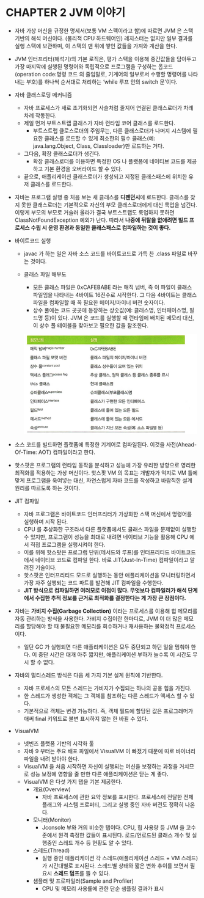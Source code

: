 # **CHAPTER 2 JVM 이야기**

- 자바 가상 머신을 규정한 명세서(보통 VM 스펙이라고 함)에 따르면 JVM 은 스택 기반의 해석 머신이다. (물리적 CPU 하드웨어인) 레지스터는 없지만 일부 결과를 실행 스택에 보관하며, 이 스택의 맨 위에 쌓인 값들을 가져와 계산을 한다.
- JVM 인터프리터(해석기)의 기본 로직은, 평가 스택을 이용해 중간값들을 담아두고 가장 마지막에 실행된 명령어와 독립적으로 프로그램을 구성하는 옵코드(operation code:명령 코드 의 줄임말로, 기계어의 일부로서 수행할 명령어를 나타내는 부호)를 하나씩 순서대로 처리하는 ‘while 루프 안의 switch 문’이다.
- 자바 클래스로딩 메커니즘
    - 자바 프로세스가 새로 초기화되면 사슬처럼 줄지어 연결된 클래스로더가 차례차례 작동한다.
    - 제일 먼저 부트스트랩 클래스가  자바 런타임 코어 클래스를 로드한다.
        - 부트스트랩 클로스로더의 주임무는, 다른 클래스로더가 나머지 시스템에 필요한 클래스를 로드할 수 있게 최소한의 필수 클래스(예: java.lang.Object, Class, Classloader)만 로드하는 거다.
    - 그다음, 확장 클래스로더가 생긴다.
        - 확장 클래스로더를 이용하면 특정한 OS 나 플랫폼에 네이티브 코드를 제공하고 기본 환경을 오버라이드 할 수 있다.
    - 끝으로, 애플리케이션 클래스로더가 생성되고 지정된 클래스패스에 위치한 유저 클래스를 로드한다.
- 자바는 프로그램 실행 중 처음 보는 새 클래스를 **디펜던시**에 로드한다. 클래스를 찾지 못한 클래스로더는 기본적으로 자신의 부모 클래스로더에게 대신 룩업을 넘긴다. 이렇게 부모의 부모로 거슬러 올라가 결국 부트스트랩도 룩업하지 못하면 ClassNotFoundException 예외가 난다. 따라서 **나중에 뒤탈을 없애려면 빌드 프로세스 수립 시 운영 환경과 동일한 클래스패스로 컴파일하는 것이 좋다.**
- 바이트코드 실행
    - javac 가 하는 일은 자바 소스 코드를 바이트코드로 가득 찬 .class 파일로 바꾸는 것이다.
    - 클래스 파일 해부도
        - 모든 클래스 파일은 0xCAFEBABE 라는 매직 넘버, 즉 이 파일이 클래스 파일임을 나타내는 4바이트 16진수로 시작한다. 그 다음 4바이트는 클래스 파일을 컴파일할 때 꼭 필요한 메이저/마이너 버전 숫자이다.
        - 상수 풀에는 코드 곳곳에 등장하는 상숫값(예: 클래스명, 인터페이스명, 필드명 등)이 있다. JVM 은 코드를 실행할 때 런타임에 배치된 메모리 대신, 이 상수 풀 테이블을 찾아보고 필요한 값을 참조한다.

      ![Untitled](image/ch02-01.png)

- 소스 코드를 빌드하면 플랫폼에 특정한 기계어로 컴파일된다. 이것을 사전(Ahead-Of-Time: AOT) 컴파일이라고 한다.
- 핫스팟은 프로그램의 런타임 동작을 분석하고 성능에 가장 유리한 방향으로 영리한 최적화를 적용하는 가상 머신이다. 핫스팟 VM 의 목표는 개발자가 억지로 VM 틀에 맞게 프로그램을 욱여넣는 대신, 자연스럽게 자바 코드를 작성하고 바람직한 설계 원리를 따르도록 하는 것이다.
- JIT 컴파일
    - 자바 프로그램은 바이트코드 인터프리터가 가상화한 스택 머신에서 명령어를 실행하며 시작 된다.
    - CPU 를 추상화한 구조라서 다른 플랫폼에서도 클래스 파일을 문제없이 실행할 수 있지만, 프로그램이 성능을 최대로 내려면 네이티브 기능을 활용해 CPU 에서 직접 프로그램을 실행시켜야 한다.
    - 이를 위해 핫스팟은 프로그램 단위(메서드와 루프)를 인터프리티드 바이트코드에서 네이티브 코드로 컴파일 한다. 바로 JIT(Just-In-Time) 컴파일이라고 알려진 기술이다.
    - 핫스팟은 인터프리티드 모드로 실행하는 동안 애플리케이션을 모니터링하면서 가장 자주 실행되는 코드 파트를 발견해 JIT 컴파일을 수행한다.
    - **JIT 방식으로 컴파일하면 여러모로 이점이 많다. 무엇보다 컴파일러가 해석 단계에서 수집한 추적 정보를 근거로 최적화를 결정한다는 게 가장 큰 장점이다.**
- 자바는 **가비지 수집(Garbage Collection)** 이라는 프로세스를 이용해 힙 메모리를 자동 관리하는 방식을 사용한다. 가비지 수집이란 한마디로, JVM 이 더 많은 메모리를 할당해야 할 때 불필요한 메모리를 회수하거나 재사용하는 불확정적 프로세스이다.
    - 일단 GC 가 실행되면 다른 애플리케이션은 모두 중단되고 하던 일을 멈춰야 한다. 이 중단 시간은 대개 아주 짧지만, 애플리케이션 부하가 늘수록 이 시간도 무시 할 수 없다.
- 자바의 멀티스레드 방식은 다음 세 가지 기본 설계 원칙에 기반한다.
    - 자바 프로세스의 모든 스레드는 가비지가 수집되는 하나의 공용 힙을 가진다.
    - 한 스레드가 생성한 객체는 그 객체를 참조하는 다른 스레드가 액세스 할 수 있다.
    - 기본적으로 객체는 변경 가능하다. 즉, 객체 필드에 할당된 값은 프로그래머가 애써 final 키워드로 불변 표시하지 않는 한 바뀔 수 있다.
- VisualVM
    - 넷빈즈 플랫폼 기반의 시각화 툴
    - 자바 9 부터는 주요 배포 파일에서 VisualVM 이 빠졌기 때문에 따로 바이너리 파일을 내려 받아야 한다.
    - VisualVM 을 처음 시작하면 자신이 실행되는 머신을 보정하는 과정을 거치므로 성능 보정에 영향을 줄 만한 다른 애플리케이션은 닫는 게 좋다.
    - VisualVM 은 다섯 가지 탭을 기본 제공한다.
        - 개요(Overview)
            - 자바 프로세스에 관한 요약 정보를 표시한다. 프로세스에 전달한 전체 플래그와 시스템 프로퍼티, 그리고 실행 중인 자바 버전도 정확히 나온다.
        - 모니터(Monitor)
            - Jconsole 뷰와 거의 비슷한 탭이다. CPU, 힙 사용량 등 JVM 을 고수준에서 원격 측정한 값들이 표시된다. 로드/언로드된 클래스 개수 및 실행중인 스레드 개수 등 현황도 알 수 있다.
        - 스레드(Thread)
            - 실행 중인 애플리케이션 각 스레드(애플리케이션 스레드 + VM 스레드)가 시간대별로 표시된다. 스레드별 상태와 짧은 변화 추이를 보면서 필요시 **스레드 덤프**를 뜰 수 있다.
        - 샘플러 및 프로파일러(Sample and Profiler)
            - CPU 및 메모리 사용률에 관한 단순 샘플링 결과가 표시